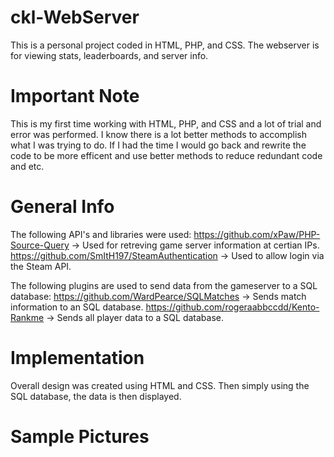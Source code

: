 # ckl-WebServer
This is a personal project coded in HTML, PHP, and CSS. The webserver is for viewing stats, leaderboards, and server info.

# Important Note
This is my first time working with HTML, PHP, and CSS and a lot of trial and error was performed. I know there is a lot better methods to accomplish what I was trying to do. If I had the time I would go back and rewrite the code to be more efficent and use better methods to reduce redundant code and etc.

# General Info
The following API's and libraries were used:
https://github.com/xPaw/PHP-Source-Query -> Used for retreving game server information at certian IPs.
https://github.com/SmItH197/SteamAuthentication -> Used to allow login via the Steam API.

The following plugins are used to send data from the gameserver to a SQL database:
https://github.com/WardPearce/SQLMatches -> Sends match information to an SQL database.
https://github.com/rogeraabbccdd/Kento-Rankme -> Sends all player data to a SQL database.

# Implementation
Overall design was created using HTML and CSS. Then simply using the SQL database, the data is then displayed.

# Sample Pictures
